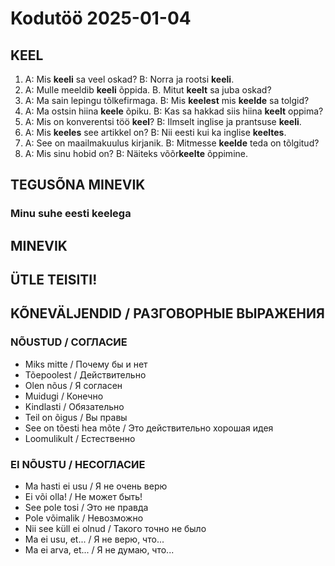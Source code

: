 # Kodutöö 2025-01-04


## KEEL

1. A: Mis **keeli** sa veel oskad? B: Norra ja rootsi **keeli**.
2. A: Mulle meeldib **keeli** õppida. B. Mitut **keelt** sa juba oskad?
3. A: Ma sain lepingu tõlkefirmaga. B: Mis **keelest** mis **keelde** sa tolgid?
4. A: Ma ostsin hiina **keele** õpiku. B: Kas sa hakkad siis hiina **keelt** орріmа?
5. A: Mis on konverentsi töö **keel**? B: Ilmselt inglise ja prantsuse **keeli**.
6. A: Mis **keeles** see artikkel on? B: Nii eesti kui ka inglise **keeltes**.
7. A: See on maailmakuulus kirjanik. B: Mitmesse **keelde** teda on tõlgitud?
8. A: Mis sinu hobid on? B: Näiteks võõr**keelte** õppimine.

## TEGUSÕNA MINEVIK

### Minu suhe eesti keelega

## MINEVIK

## ÜTLE TEISITI!


## KÕNEVÄLJENDID / РАЗГОВОРНЫЕ ВЫРАЖЕНИЯ

### NÕUSTUD / СОГЛАСИЕ

- Miks mitte / Почему бы и нет
- Tõepoolest / Действительно
- Olen nõus / Я согласен
- Muidugi / Конечно
- Kindlasti / Обязательно
- Teil on õigus / Вы правы
- See on tõesti hea mõte / Это действительно хорошая идея
- Loomulikult / Естественно

### EI NÕUSTU / НЕСОГЛАСИЕ

- Ma hasti ei usu / Я не очень верю
- Ei või olla! / Не может быть!
- See pole tosi / Это не правда
- Pole võimalik / Невозможно
- Nii see küll ei olnud / Такого точно не было
- Ma ei usu, et... / Я не верю, что...
- Ma ei arva, et... / Я не думаю, что...